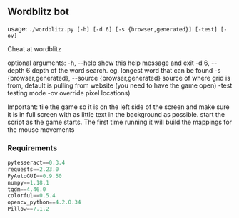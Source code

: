 ## Wordblitz bot

usage: `./wordblitz.py [-h] [-d 6] [-s {browser,generated}] [-test] [-ov]`

Cheat at wordblitz

optional arguments:
  -h, --help            show this help message and exit
  -d 6, --depth 6       depth of the word search. eg. longest word that can be
                        found
  -s {browser,generated}, --source {browser,generated}
                        source of where grid is from, default is pulling from
                        website (you need to have the game open)
  -test                 testing mode
  -ov                   override pixel locations)

Important: tile the game so it is on the left side of the screen and make sure it is in full screen with as little text in the background as possible. start the script as the game starts. The first time running it will build the mappings for the mouse movements

### Requirements

```python
pytesseract==0.3.4
requests==2.23.0
PyAutoGUI==0.9.50
numpy==1.18.1
tqdm==4.46.0
colorful==0.5.4
opencv_python==4.2.0.34
Pillow==7.1.2
```